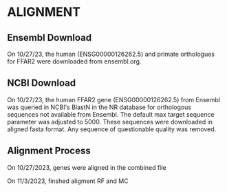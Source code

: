 # ALIGNMENT
## Ensembl Download
On 10/27/23, the human (ENSG00000126262.5) and primate orthologues for FFAR2
were downloaded from ensembl.org. 


## NCBI Download
On 10/27/23, the human FFAR2 gene (ENSG00000126262.5) from Ensembl was queried in NCBI's 
BlastN in the NR database for orthologous sequences not available from Ensembl. 
The default max target sequence parameter was adjusted to 5000. These 
sequences were downloaded in aligned fasta format. Any sequence of questionable 
quality was removed. 

## Alignment Process
On 10/27/2023, genes were aligned in the combined file

On 11/3/2023, finshed aligment RF and MC
